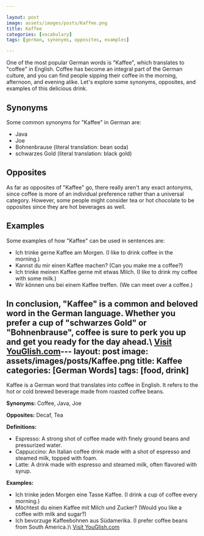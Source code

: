 ```yaml
---

layout: post
image: assets/images/posts/Kaffee.png
title: Kaffee
categories: [vocabulary]
tags: [german, synonyms, opposites, examples]

---
```


One of the most popular German words is "Kaffee", which translates to "coffee" in English. Coffee has become an integral part of the German culture, and you can find people sipping their coffee in the morning, afternoon, and evening alike. Let's explore some synonyms, opposites, and examples of this delicious drink.

## Synonyms

Some common synonyms for "Kaffee" in German are:

- Java
- Joe
- Bohnenbrause (literal translation: bean soda)
- schwarzes Gold (literal translation: black gold)

## Opposites

As far as opposites of "Kaffee" go, there really aren't any exact antonyms, since coffee is more of an individual preference rather than a universal category. However, some people might consider tea or hot chocolate to be opposites since they are hot beverages as well.

## Examples

Some examples of how "Kaffee" can be used in sentences are:

- Ich trinke gerne Kaffee am Morgen. (I like to drink coffee in the morning.)
- Kannst du mir einen Kaffee machen? (Can you make me a coffee?)
- Ich trinke meinen Kaffee gerne mit etwas Milch. (I like to drink my coffee with some milk.)
- Wir können uns bei einem Kaffee treffen. (We can meet over a coffee.)

In conclusion, "Kaffee" is a common and beloved word in the German language. Whether you prefer a cup of "schwarzes Gold" or "Bohnenbrause", coffee is sure to perk you up and get you ready for the day ahead.\ <a id="yg-widget-0" class="youglish-widget" data-query="Kaffee" data-lang="german" data-components="8412" data-auto-start="0" data-bkg-color="theme_light" data-title="How%20to%20pronounce%20Kaffee%20in%20German"  rel="nofollow" href="https://youglish.com">Visit YouGlish.com</a><script async src="https://youglish.com/public/emb/widget.js" charset="utf-8"></script>---
layout: post
image: assets/images/posts/Kaffee.png
title: Kaffee
categories: [German Words]
tags: [food, drink]
---

Kaffee is a German word that translates into coffee in English. It refers to the hot or cold brewed beverage made from roasted coffee beans. 

**Synonyms:** Coffee, Java, Joe

**Opposites:** Decaf, Tea

**Definitions:**

- Espresso: A strong shot of coffee made with finely ground beans and pressurized water.
- Cappuccino: An Italian coffee drink made with a shot of espresso and steamed milk, topped with foam.
- Latte: A drink made with espresso and steamed milk, often flavored with syrup.

**Examples:**

- Ich trinke jeden Morgen eine Tasse Kaffee. (I drink a cup of coffee every morning.)
- Möchtest du einen Kaffee mit Milch und Zucker? (Would you like a coffee with milk and sugar?)
- Ich bevorzuge Kaffeebohnen aus Südamerika. (I prefer coffee beans from South America.)\ <a id="yg-widget-0" class="youglish-widget" data-query="Kaffee" data-lang="german" data-components="8412" data-auto-start="0" data-bkg-color="theme_light" data-title="How%20to%20pronounce%20Kaffee%20in%20German"  rel="nofollow" href="https://youglish.com">Visit YouGlish.com</a><script async src="https://youglish.com/public/emb/widget.js" charset="utf-8"></script>